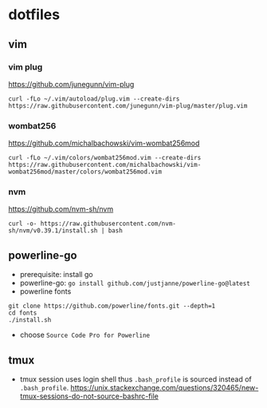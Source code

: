 # dotfiles
## vim
### vim plug
https://github.com/junegunn/vim-plug
```
curl -fLo ~/.vim/autoload/plug.vim --create-dirs https://raw.githubusercontent.com/junegunn/vim-plug/master/plug.vim
```
### wombat256
https://github.com/michalbachowski/vim-wombat256mod
```
curl -fLo ~/.vim/colors/wombat256mod.vim --create-dirs https://raw.githubusercontent.com/michalbachowski/vim-wombat256mod/master/colors/wombat256mod.vim
```
### nvm
https://github.com/nvm-sh/nvm
```
curl -o- https://raw.githubusercontent.com/nvm-sh/nvm/v0.39.1/install.sh | bash
```

## powerline-go
- prerequisite: install go
- powerline-go:  `go install github.com/justjanne/powerline-go@latest`
- powerline fonts
```
git clone https://github.com/powerline/fonts.git --depth=1
cd fonts
./install.sh
```
- choose `Source Code Pro for Powerline`

## tmux
- tmux session uses login shell thus `.bash_profile` is sourced instead of `.bash_profile`. https://unix.stackexchange.com/questions/320465/new-tmux-sessions-do-not-source-bashrc-file